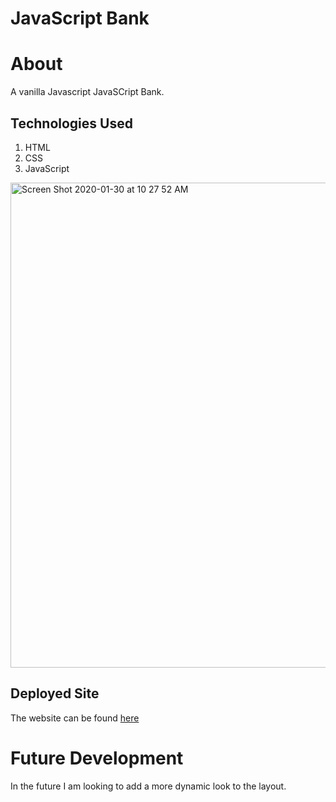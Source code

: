 # JavaScript Bank
# About
A vanilla Javascript JavaSCript Bank. 

## Technologies Used
1. HTML
2. CSS
3. JavaScript

<img width="776" alt="Screen Shot 2020-01-30 at 10 27 52 AM" src="https://user-images.githubusercontent.com/54545904/73463437-3cce9080-434b-11ea-820d-02f714d388a7.png">


## Deployed Site
The website can be found [here](https://javascriptbank.netlify.app/)

# Future Development
In the future I am looking to add a more dynamic look to the layout.












